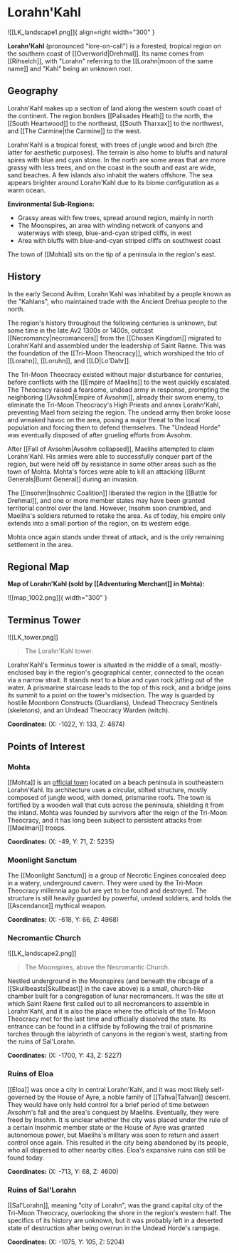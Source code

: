 # Lorahn'Kahl

![[LK_landscape1.png]]{ align=right width="300" }

**Lorahn'Kahl** (pronounced "lore-on-call") is a forested, tropical region on the southern coast of [[Overworld|Drehmal]]. Its name comes from [[Rihselch]], with "Lorahn" referring to the [[Lorahn|moon of the same name]] and "Kahl" being an unknown root.

## Geography

Lorahn'Kahl makes up a section of land along the western south coast of the continent. The region borders [[Palisades Heath]] to the north, the [[South Heartwood]] to the northeast, [[South Tharxax]] to the northwest, and [[The Carmine|the Carmine]] to the west. 

Lorahn'Kahl is a tropical forest, with trees of jungle wood and birch (the latter for aesthetic purposes). The terrain is also home to bluffs and natural spires with blue and cyan stone. In the north are some areas that are more grassy with less trees, and on the coast in the south and east are wide, sand beaches. A few islands also inhabit the waters offshore. The sea appears brighter around Lorahn'Kahl due to its biome configuration as a warm ocean.

**Environmental Sub-Regions:**

- Grassy areas with few trees, spread around region, mainly in north <br>
- The Moonspires, an area with winding network of canyons and waterways with steep, blue-and-cyan striped cliffs, in west <br>
- Area with bluffs with blue-and-cyan striped cliffs on southwest coast

The town of [[Mohta]] sits on the tip of a peninsula in the region's east.

## History

In the early Second Avihm, Lorahn'Kahl was inhabited by a people known as the "Kahlans", who maintained trade with the Ancient Drehua people to the north.

The region's history throughout the following centuries is unknown, but some time in the late Av2 1300s or 1400s, outcast [[Necromancy|necromancers]] from the [[Chosen Kingdom]] migrated to Lorahn'Kahl and assembled under the leadership of Saint Raene. This was the foundation of the [[Tri-Moon Theocracy]], which worshiped the trio of [[Lorahn]], [[Loruhn]], and [[LD|Lo'Dahr]].

The Tri-Moon Theocracy existed without major disturbance for centuries, before conflicts with the [[Empire of Maelihs]] to the west quickly escalated. The Theocracy raised a fearsome, undead army in response, prompting the neighboring [[Avsohm|Empire of Avsohm]], already their sworn enemy, to eliminate the Tri-Moon Theocracy's High Priests and annex Lorahn'Kahl, preventing Mael from seizing the region. The undead army then broke loose and wreaked havoc on the area, posing a major threat to the local population and forcing them to defend themselves. The "Undead Horde" was eventually disposed of after grueling efforts from Avsohm.

After [[Fall of Avsohm|Avsohm collapsed]], Maelihs attempted to claim Lorahn'Kahl. His armies were able to successfully conquer part of the region, but were held off by resistance in some other areas such as the town of Mohta. Mohta's forces were able to kill an attacking [[Burnt Generals|Burnt General]] during an invasion. 

The [[Insohm|Insohmic Coalition]] liberated the region in the [[Battle for Drehmal]], and one or more member states may have been granted territorial control over the land. However, Insohm soon crumbled, and Maelihs's soldiers returned to retake the area. As of today, his empire only extends into a small portion of the region, on its western edge. 

Mohta once again stands under threat of attack, and is the only remaining settlement in the area.

## Regional Map

**Map of Lorahn'Kahl (sold by [[Adventuring Merchant]] in Mohta):**

![[map_1002.png]]{ width="300" }

## Terminus Tower

![[LK_tower.png]]
> The Lorahn'Kahl tower.

Lorahn'Kahl's Terminus tower is situated in the middle of a small, mostly-enclosed bay in the region's geographical center, connected to the ocean via a narrow strait. It stands next to a blue and cyan rock jutting out of the water. A prismarine staircase leads to the top of this rock, and a bridge joins its summit to a point on the tower's midsection. The way is guarded by hostile Moonborn Constructs (Guardians), Undead Theocracy Sentinels (skeletons), and an Undead Theocracy Warden (witch).

**Coordinates:** (X: -1022, Y: 133, Z: 4874)

## Points of Interest

### Mohta

[[Mohta]] is an [official town](/World/Settlements/Official_Towns/) located on a beach peninsula in southeastern Lorahn'Kahl. Its architecture uses a circular, stilted structure, mostly composed of jungle wood, with domed, prismarine roofs. The town is fortified by a wooden wall that cuts across the peninsula, shielding it from the inland. Mohta was founded by survivors after the reign of the Tri-Moon Theocracy, and it has long been subject to persistent attacks from [[Maelmari]] troops.

**Coordinates:** (X: -49, Y: 71, Z: 5235)

### Moonlight Sanctum

The [[Moonlight Sanctum]] is a group of Necrotic Engines concealed deep in a watery, underground cavern. They were used by the Tri-Moon Theocracy millennia ago but are yet to be found and destroyed. The structure is still heavily guarded by powerful, undead soldiers, and holds the [[Ascendance]] mythical weapon.

**Coordinates:** (X: -618, Y: 66, Z: 4968)

### Necromantic Church

![[LK_landscape2.png]]
> The Moonspires, above the Necromantic Church.

Nestled underground in the Moonspires (and beneath the ribcage of a [[Skullbeasts|Skullbeast]] in the cave above) is a small, church-like chamber built for a congregation of lunar necromancers. It was the site at which Saint Raene first called out to all necromancers to assemble in Lorahn'Kahl, and it is also the place where the officials of the Tri-Moon Theocracy met for the last time and officially dissolved the state. Its entrance can be found in a cliffside by following the trail of prismarine torches through the labyrinth of canyons in the region's west, starting from the ruins of Sal'Lorahn.

**Coordinates:** (X: -1700, Y: 43, Z: 5227)

### Ruins of Eloa

[[Eloa]] was once a city in central Lorahn'Kahl, and it was most likely self-governed by the House of Ayre, a noble family of [[Tahva|Tahvan]] descent. They would have only held control for a brief period of time between Avsohm's fall and the area's conquest by Maelihs. Eventually, they were freed by Insohm. It is unclear whether the city was placed under the rule of a certain Insohmic member state or the House of Ayre was granted autonomous power, but Maelihs's military was soon to return and assert control once again. This resulted in the city being abandoned by its people, who all dispersed to other nearby cities. Eloa's expansive ruins can still be found today.

**Coordinates:** (X: -713, Y: 68, Z: 4600)

### Ruins of Sal'Lorahn

[[Sal'Lorahn]], meaning "city of Lorahn", was the grand capital city of the Tri-Moon Theocracy, overlooking the shore in the region's western half. The specifics of its history are unknown, but it was probably left in a deserted state of destruction after being overrun in the Undead Horde's rampage.

**Coordinates:** (X: -1075, Y: 105, Z: 5204)
